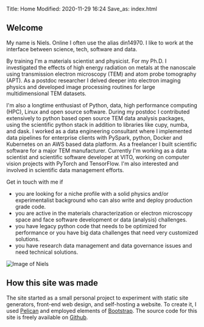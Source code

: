 Title: Home
Modified: 2020-11-29 16:24
Save_as: index.html


<div class="row mt-3">
<div class="col-md-12">
<h2>Welcome</h2>
</div>
</div>

<div class="row">
<div class="col">
<p>
My name is Niels.
Online I often use the alias din14970.
I like to work at the interface between science, tech, software and data.
</p>

<p>
By training I'm a materials scientist and physicist. 
For my Ph.D. I investigated the effects of high energy radiation on metals at the nanoscale using transmission electron microscopy (TEM) and atom probe tomography (APT).
As a postdoc researcher I delved deeper into electron imaging physics and developed image processing routines for large multidimensional TEM datasets.
</p>

<p>
I'm also a longtime enthusiast of Python, data, high performance computing (HPC), Linux and open source software.
During my postdoc I contributed extensively to python based open source TEM data analysis packages, using the scientific python stack in addition to libraries like cupy, numba, and dask.
I worked as a data engineering consultant where I implemented data pipelines for enterprise clients with PySpark, python, Docker and Kubernetes on an AWS based data platform.
As a freelancer I built scientific software for a major TEM manufacturer.
Currently I'm working as a data scientist and scientific software developer at VITO, working on computer vision projects with PyTorch and TensorFlow.
I'm also interested and involved in scientific data management efforts.
</p>

<p>
Get in touch with me if
<ul>
<li>
you are looking for a niche profile with a solid physics and/or experimentalist background who can also write and deploy production grade code.
</li>
<li>
you are active in the materials characterization or electron microscopy space and face software development or data (analysis) challenges.
</li>
<li>
you have legacy python code that needs to be optimized for performance or you have big data challenges that need very customized solutions.
</li>
<li>
you have research data management and data governance issues and need technical solutions.
</li>
</ul>
</p>
</div>

<div class="col-md-auto">
<img class="profilepic" src="{static}/images/me_3.jpg" alt="Image of Niels">
</div>
</div>

<div class="row mt-3">
<div class="col-md-12">
<h2>How this site was made</h2>
The site started as a small personal project to experiment with static site generators, front-end web design, and self-hosting a website. To create it, I used <a href="https://blog.getpelican.com/">Pelican</a> and employed elements of <a href="https://getbootstrap.com/">Bootstrap</a>. The source code for this site is freely available on <a href="https://github.com/din14970/personal-site">Github</a>.
</div>
</div>




